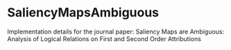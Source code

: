 # SaliencyMapsAmbiguous
Implementation details for the journal paper: Saliency Maps are Ambiguous: Analysis of Logical Relations on First and Second Order Attributions
